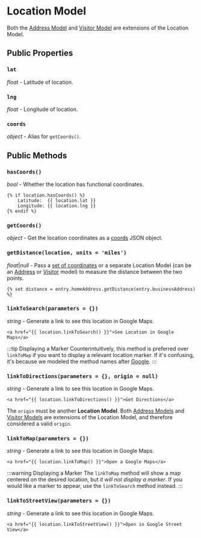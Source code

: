 # Location Model

Both the [Address Model](/models/address-model/) and [Visitor Model](/models/visitor-model/) are extensions of the Location Model.

## Public Properties

### `lat`

_float_ - Latitude of location.

### `lng`

_float_ - Longitude of location.

### `coords`

_object_ - Alias for `getCoords()`.

## Public Methods

### `hasCoords()`

_bool_ - Whether the location has functional coordinates.

```twig
{% if location.hasCoords() %}
    Latitude:  {{ location.lat }}
    Longitude: {{ location.lng }}
{% endif %}
```

### `getCoords()`

_object_ - Get the location coordinates as a [coords](/models/coordinates/) JSON object.

### `getDistance(location, units = 'miles')`

_float_|_null_ - Pass a [set of coordinates](/models/coordinates/) or a separate Location Model (can be an [Address](/models/address-model/) or [Visitor](/models/visitor-model/) model) to measure the distance between the two points.

```twig
{% set distance = entry.homeAddress.getDistance(entry.businessAddress) %}
```

### `linkToSearch(parameters = {})`

_string_ - Generate a link to see this location in Google Maps.

```twig
<a href="{{ location.linkToSearch() }}">See Location in Google Maps</a>
```

:::tip Displaying a Marker
Counterintuitively, this method is preferred over `linkToMap` if you want to display a relevant location marker. If it's confusing, it's because we modeled the method names after [Google](https://developers.google.com/maps/documentation/urls/get-started#forming-the-url).
:::

### `linkToDirections(parameters = {}, origin = null)`

_string_ - Generate a link to see this location in Google Maps.

```twig
<a href="{{ location.linkToDirections() }}">Get Directions</a>
```

The `origin` must be another **Location Model**. Both [Address Models](/models/address-model/) and [Visitor Models](/models/visitor-model/) are extensions of the Location Model, and therefore considered a valid `origin`.

### `linkToMap(parameters = {})`

_string_ - Generate a link to see this location in Google Maps.

```twig
<a href="{{ location.linkToMap() }}">Open a Google Maps</a>
```

:::warning Displaying a Marker
The `linkToMap` method will show a map centered on the desired location, but _it will not display a marker_. If you would like a marker to appear, use the `linkToSearch` method instead.
:::

### `linkToStreetView(parameters = {})`

_string_ - Generate a link to see this location in Google Maps.

```twig
<a href="{{ location.linkToStreetView() }}">Open in Google Street View</a>
```
